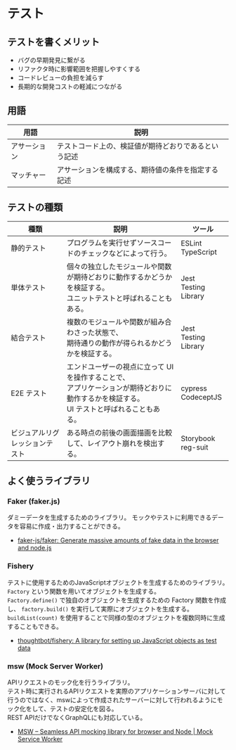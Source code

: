 # テスト

## テストを書くメリット

- バグの早期発見に繋がる
- リファクタ時に影響範囲を把握しやすくする
- コードレビューの負担を減らす
- 長期的な開発コストの軽減につながる

## 用語

| 用語 | 説明 |
| --- | --- |
| アサーション | テストコード上の、検証値が期待どおりであるという記述 |
| マッチャー | アサーションを構成する、期待値の条件を指定する記述 |

## テストの種類

| 種類 | 説明 | ツール |
| --- | --- | --- |
| 静的テスト | プログラムを実行せずソースコードのチェックなどによって行う。 | ESLint<br>TypeScript |
| 単体テスト | 個々の独立したモジュールや関数が期待どおりに動作するかどうかを検証する。<br>ユニットテストと呼ばれることもある。 | Jest<br>Testing Library |
| 結合テスト | 複数のモジュールや関数が組み合わさった状態で、<br>期待通りの動作が得られるかどうかを検証する。 | Jest<br>Testing Library |
| E2E テスト | エンドユーザーの視点に立って UI を操作することで、<br>アプリケーションが期待どおりに動作するかを検証する。<br>UI テストと呼ばれることもある。 | cypress<br>CodeceptJS   |
| ビジュアルリグレッションテスト | ある時点の前後の画面描画を比較して、レイアウト崩れを検出する。 | Storybook<br>reg-suit |

## よく使うライブラリ

### Faker (faker.js)

ダミーデータを生成するためのライブラリ。
モックやテストに利用できるデータを容易に作成・出力することができる。

- [faker-js/faker: Generate massive amounts of fake data in the browser and node.js](https://github.com/faker-js/faker)

### Fishery

テストに使用するためのJavaScriptオブジェクトを生成するためのライブラリ。  
`Factory` という関数を用いてオブジェクトを生成する。  
`Factory.define()` で独自のオブジェクトを生成するための Factory 関数を作成し、 `factory.build()` を実行して実際にオブジェクトを生成する。  
`buildList(count)` を使用することで同様の型のオブジェクトを複数同時に生成することもできる。

- [thoughtbot/fishery: A library for setting up JavaScript objects as test data](https://github.com/thoughtbot/fishery)

### msw (Mock Server Worker)

APIリクエストのモック化を行うライブラリ。  
テスト時に実行されるAPIリクエストを実際のアプリケーションサーバに対して行うのではなく、mswによって作成されたサーバーに対して行われるようにモック化をして、テストの安定化を図る。  
REST APIだけでなくGraphQLにも対応している。

- [MSW – Seamless API mocking library for browser and Node | Mock Service Worker](https://mswjs.io/)
